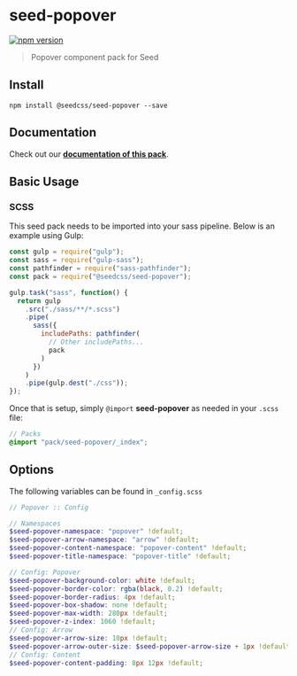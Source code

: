 # seed-popover

[![npm version](https://badge.fury.io/js/%40seedcss%2Fseed-popover.svg)](https://badge.fury.io/js/%40seedcss%2Fseed-popover)

> Popover component pack for Seed

## Install

```
npm install @seedcss/seed-popover --save
```

## Documentation

Check out our **[documentation of this pack](http://developer.helpscout.net/seed/packs/seed-popover/)**.

## Basic Usage

### SCSS

This seed pack needs to be imported into your sass pipeline. Below is an example using Gulp:

```javascript
const gulp = require("gulp");
const sass = require("gulp-sass");
const pathfinder = require("sass-pathfinder");
const pack = require("@seedcss/seed-popover");

gulp.task("sass", function() {
  return gulp
    .src("./sass/**/*.scss")
    .pipe(
      sass({
        includePaths: pathfinder(
          // Other includePaths...
          pack
        )
      })
    )
    .pipe(gulp.dest("./css"));
});
```

Once that is setup, simply `@import` **seed-popover** as needed in your `.scss` file:

```scss
// Packs
@import "pack/seed-popover/_index";
```



## Options

The following variables can be found in `_config.scss`

```scss
// Popover :: Config

// Namespaces
$seed-popover-namespace: "popover" !default;
$seed-popover-arrow-namespace: "arrow" !default;
$seed-popover-content-namespace: "popover-content" !default;
$seed-popover-title-namespace: "popover-title" !default;

// Config: Popover
$seed-popover-background-color: white !default;
$seed-popover-border-color: rgba(black, 0.2) !default;
$seed-popover-border-radius: 4px !default;
$seed-popover-box-shadow: none !default;
$seed-popover-max-width: 280px !default;
$seed-popover-z-index: 1060 !default;
// Config: Arrow
$seed-popover-arrow-size: 10px !default;
$seed-popover-arrow-outer-size: $seed-popover-arrow-size + 1px !default;
// Config: Content
$seed-popover-content-padding: 8px 12px !default;

```